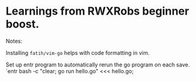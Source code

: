 # Learnings from RWXRobs beginner boost.

Notes:

Installing `fatih/vim-go` helps with code formatting in vim.

Set up entr program to automatically rerun the go program on each save.
`entr bash -c "clear; go run hello.go" <<< hello.go;

